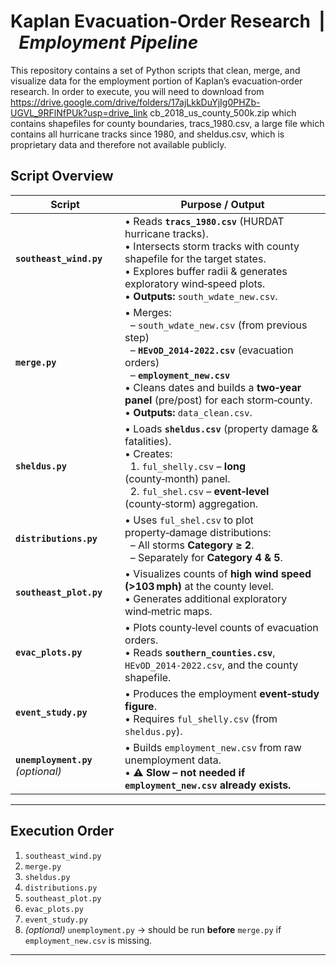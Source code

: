 # Kaplan Evacuation‑Order Research &nbsp;|&nbsp; *Employment Pipeline*

This repository contains a set of Python scripts that clean, merge, and visualize data for the employment portion of Kaplan’s evacuation‑order research. In order to execute, you will need to download from https://drive.google.com/drive/folders/17ajLkkDuYjIg0PHZb-UGVL_9RFlNfPUk?usp=drive_link cb_2018_us_county_500k.zip which contains shapefiles for county boundaries, tracs_1980.csv, a large file which contains all hurricane tracks since 1980, and sheldus.csv, which is proprietary data and therefore not available publicly. 

## Script Overview

| Script | Purpose / Output |
|--------|------------------|
| **`southeast_wind.py`** | • Reads **`tracs_1980.csv`** (HURDAT hurricane tracks).<br>• Intersects storm tracks with county shapefile for the target states.<br>• Explores buffer radii & generates exploratory wind‐speed plots.<br>• **Outputs:** `south_wdate_new.csv`. |
| **`merge.py`** | • Merges:<br>&nbsp;&nbsp;– `south_wdate_new.csv` (from previous step)<br>&nbsp;&nbsp;– **`HEvOD_2014-2022.csv`** (evacuation orders)<br>&nbsp;&nbsp;– **`employment_new.csv`**<br>• Cleans dates and builds a **two‑year panel** (pre/post) for each storm‑county.<br>• **Outputs:** `data_clean.csv`. |
| **`sheldus.py`** | • Loads **`sheldus.csv`** (property damage & fatalities).<br>• Creates:<br>&nbsp;&nbsp;1. `ful_shelly.csv` – **long** (county‑month) panel.<br>&nbsp;&nbsp;2. `ful_shel.csv` – **event‑level** (county‑storm) aggregation. |
| **`distributions.py`** | • Uses `ful_shel.csv` to plot property‑damage distributions:<br>&nbsp;&nbsp;– All storms **Category ≥ 2**.<br>&nbsp;&nbsp;– Separately for **Category 4 & 5**. |
| **`southeast_plot.py`** | • Visualizes counts of **high wind speed (>103 mph)** at the county level.<br>• Generates additional exploratory wind‑metric maps. |
| **`evac_plots.py`** | • Plots county‑level counts of evacuation orders.<br>• Reads **`southern_counties.csv`**, `HEvOD_2014-2022.csv`, and the county shapefile. |
| **`event_study.py`** | • Produces the employment **event‑study figure**.<br>• Requires `ful_shelly.csv` (from `sheldus.py`). |
| **`unemployment.py`** *(optional)* | • Builds `employment_new.csv` from raw unemployment data.<br>• **⚠️ Slow – not needed if `employment_new.csv` already exists.** |

---

##  Execution Order

1. `southeast_wind.py`
2. `merge.py`
3. `sheldus.py`
4. `distributions.py`
5. `southeast_plot.py`
6. `evac_plots.py`
7. `event_study.py`
8. *(optional)* `unemployment.py` → should be run **before** `merge.py` if `employment_new.csv` is missing.

---